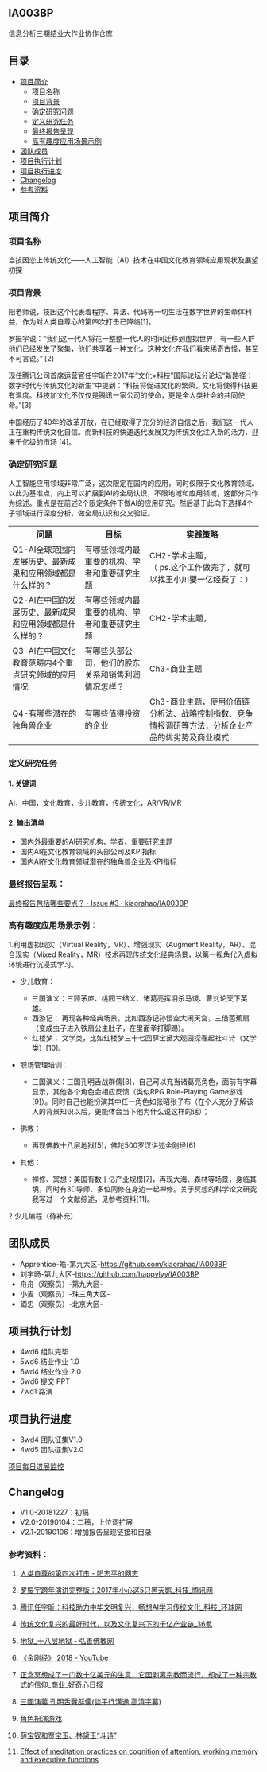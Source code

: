 ## IA003BP
信息分析三期结业大作业协作仓库

## 目录
- [项目简介](#项目简介)
  - [项目名称](#项目名称)
  - [项目背景](#项目背景)
  - [确定研究问题](#确定研究问题)
  - [定义研究任务](#定义研究任务)  
  - [最终报告呈现](#最终报告呈现)
  - [高有趣度应用场景示例](#高有趣度应用场景示例)  
- [团队成员](#团队成员)
- [项目执行计划](#项目执行计划)
- [项目执行进度](#项目执行进度)
- [Changelog](#Changelog)
- [参考资料](#参考资料)

## 项目简介
### 项目名称
当技因恋上传统文化——人工智能（AI）技术在中国文化教育领域应用现状及展望初探


### 项目背景
阳老师说，技因这个代表着程序、算法、代码等一切生活在数字世界的生命体利益，作为对人类自尊心的第四次打击已降临[1]。

罗振宇说：“我们这一代人将花一整整一代人的时间迁移到虚拟世界，有一些人群他们已经发生了聚集，他们共享着一种文化，这种文化在我们看来稀奇古怪，甚至不可言说。” [2]

现任腾讯公司首席运营官任宇昕在2017年“文化+科技”国际论坛分论坛“新路径：数字时代与传统文化的新生”中提到：“科技将促进文化的繁荣，文化将使得科技更有温度。科技加文化不仅仅是腾讯一家公司的使命，更是全人类社会的共同使命。”[3] 

中国经历了40年的改革开放，在已经取得了充分的经济自信之后，我们这一代人正在重构传统文化自信。而新科技的快速迭代发展又为传统文化注入新的活力，迎来千亿级的市场
[4]。

### 确定研究问题
人工智能应用领域非常广泛，这次限定在国内的应用，同时仅限于文化教育领域。以此为基准点，向上可以扩展到AI的全局认识，不限地域和应用领域，这部分只作为综述。重点是在前述2个限定条件下做AI的应用研究。然后基于此向下选择4个子领域进行深度分析，做全局认识和交叉验证。

<table>
   <tr>
      <th>问题</th>
      <th>目标</th>
      <th>实践策略</th>
   </tr>
   <tr>
      <td>Q1-AI全球范围内发展历史、最新成果和应用领域都是什么样的？</td>
      <td>有哪些领域内最重要的机构、学者和重要研究主题</td>
      <td>CH2-学术主题，<br>
        （ ps.这个工作做完了，就可以找王小川要一亿经费了：）
      </td>
   </tr>
   <tr>
      <td>Q2-AI在中国的发展历史、最新成果和应用领域都是什么样的？</td>
      <td>有哪些领域内最重要的机构、学者和重要研究主题</td>
      <td>CH2-学术主题，</td>
   </tr>
   <tr>
      <td>Q3-AI在中国文化教育范畴内4个重点研究领域的应用情况</td>
      <td>有哪些头部公司，他们的股东关系和销售利润情况怎样？</td>
      <td>Ch3-商业主题</td>
   </tr>
   <tr>
      <td>Q4-有哪些潜在的独角兽企业</td>
      <td>有哪些值得投资的企业</td>
      <td>Ch3-商业主题，使用价值链分析法、战略控制指数、竞争情报调研等方法，分析企业产品的优劣势及商业模式</td>
   </tr>
</table>

### 定义研究任务
#### 1. 关键词
AI，中国，文化教育，少儿教育，传统文化，AR/VR/MR

#### 2. 输出清单
- 国内外最重要的AI研究机构、学者、重要研究主题
- 国内AI在文化教育领域的头部公司及KPI指标
- 国内AI在文化教育领域潜在的独角兽企业及KPI指标


### 最终报告呈现：
[最终报告包括哪些要点？ · Issue #3 · kiaorahao/IA003BP](https://github.com/kiaorahao/IA003BP/issues/3)


### 高有趣度应用场景示例：
1.利用虚拟现实（Virtual Reality，VR）、增强现实（Augment Reality，AR）、混合现实（Mixed Reality，MR）技术再现传统文化经典场景，以第一视角代入虚拟环境进行沉浸式学习。

- 少儿教育：
  - 三国演义：三顾茅庐、桃园三结义、诸葛亮挥泪杀马谡、曹刘论天下英雄。
  - 西游记： 再现各种经典场景，比如西游记孙悟空大闹天宫，三借芭蕉扇（变成虫子进入铁扇公主肚子，在里面拳打脚踢）。
  - 红楼梦： 文学类，比如红楼梦三十七回薛宝黛大观园探春起社斗诗（文学类）[10]。

- 职场管理培训：
  - 三国演义：三国孔明舌战群儒[8]，自己可以充当诸葛亮角色，面前有字幕显示，其他各个角色会相应反馈（类似RPG Role-Playing Game游戏[9]）。同时自己也能扮演其中任一角色如张昭张子布（在个人充分了解该人的背景知识以后，更能体会当下他为什么说这样的话）；

- 佛教：
  - 再现佛教十八层地狱[5]，佛陀500罗汉讲述金刚经[6]

- 其他：
  - 禅修、冥想：美国有数十亿产业规模[7]，再现大海、森林等场景，身临其境，同时有3D导师、多位同修在身边一起禅修。关于冥想的科学论文研究我写过一个文献综述，见参考资料[11]。

2.少儿编程（待补充）

## 团队成员
- Apprentice-皓-第九大区-https://github.com/kiaorahao/IA003BP
- 刘宇旸-第九大区-https://github.com/happylyy/IA003BP
- 舟舟（观察员）-第九大区-
- 小麦（观察员）-珠三角大区-
- 廼忠（观察员）-北京大区-

## 项目执行计划

- 4wd6 组队完毕
- 5wd6 结业作业 1.0
- 6wd4 结业作业 2.0
- 6wd6 提交 PPT
- 7wd1 路演

## 项目执行进度
- 3wd4 团队征集V1.0
- 4wd5 团队征集V2.0

[项目每日进展监控](https://github.com/kiaorahao/IA003BP/blob/master/BP%20Monitor.md)

## Changelog
- V1.0-20181227：初稿
- V2.0-20190104：二稿，上位词扩展
- V2.1-20190106：增加报告呈现链接和目录


### 参考资料：

1. [人类自尊的第四次打击 - 阳志平的网志](https://www.yangzhiping.com/psy/alphago-winner.html)
2. [罗振宇跨年演讲完整版：2017年小心这5只黑天鹅_科技_腾讯网](http://tech.qq.com/a/20170101/002776.htm)

3. [腾讯任宇昕：科技助力中华文明复兴，畅想AI学习传统文化_科技_环球网](http://tech.huanqiu.com/news/2017-11/11407638.html)

4. [传统文化复兴的最好时代，以及文化复兴下的千亿产业链_36氪](https://36kr.com/p/5129984.html)

5. [地狱_十八层地狱 - 弘善佛教网](http://www.liaotuo.org/remen/diyu.html)

6. [《金刚经》 2018 - YouTube](https://www.youtube.com/watch?v=K_W3u6IYw3E)

7. [正念冥想成了一门数十亿美元的生意，它因剥离宗教而流行，却成了一种宗教式的信仰_商业_好奇心日报](https://www.qdaily.com/articles/54210.html)

8. [三國演義 孔明舌戰群儒(談平行溝通 高清字幕)](https://www.youtube.com/watch?v=n_Mej_PiVRY)

9. [角色扮演游戏](https://zh.wikipedia.org/wiki/角色扮演游戏)

10. [薛宝钗和贾宝玉、林黛玉“斗诗”](http://blog.sina.com.cn/s/blog_44b8132601017bal.html)
11. [Effect of meditation practices on cognition of attention, working memory and executive functions](https://medium.com/@kiaorahao/effect-of-meditation-practices-on-cognition-of-attention-working-memory-and-executive-functions-7e268357063)
